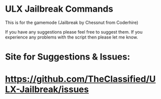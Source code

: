 ULX Jailbreak Commands
=============

This is for the gamemode (Jailbreak by Chessnut from Coderhire)


If you have any suggestions please feel free to suggest them. If you experience any problems with the script then please let me know.


Site for Suggestions & Issues:
====

https://github.com/TheClassified/ULX-Jailbreak/issues
=
